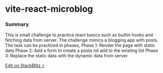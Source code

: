 # vite-react-microblog

### Summary

This is small challenge to practice react basics such as builtin hooks and fetching data from server. The challenge mimics a blogging app with posts. The task can be practiced in phases,
Phase 1: Render the page with static data
Phase 2: Add a form to create a posta nd add to the existing list
Phase 3: Replace the static data with the dynamic data from server

[Edit on StackBlitz ⚡️](https://stackblitz.com/edit/vitejs-vite-qgqdrk)
